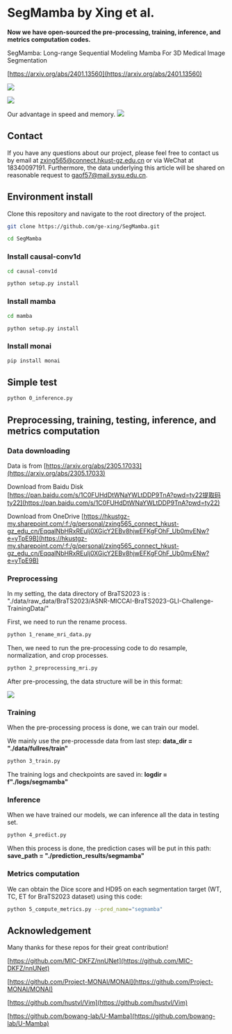 # SegMamba by Xing et al.

**Now we have open-sourced the pre-processing, training, inference, and metrics computation codes.**

SegMamba: Long-range Sequential Modeling Mamba For 3D Medical Image Segmentation

[https://arxiv.org/abs/2401.13560](https://arxiv.org/abs/2401.13560)

![](images/method_figure.jpg)

![](images/modules.jpg)

Our advantage in speed and memory.
![](images/segmamba_ablation.jpg)

## Contact 
If you have any questions about our project, please feel free to contact us by email at zxing565@connect.hkust-gz.edu.cn or via WeChat at 18340097191. Furthermore, the data underlying this article will be shared on reasonable request to gaof57@mail.sysu.edu.cn.

## Environment install
Clone this repository and navigate to the root directory of the project.

```bash
git clone https://github.com/ge-xing/SegMamba.git

cd SegMamba
```
### Install causal-conv1d

```bash
cd causal-conv1d

python setup.py install
```

### Install mamba

```bash
cd mamba

python setup.py install
```

### Install monai 

```bash
pip install monai
```

## Simple test

```bash
python 0_inference.py
```

## Preprocessing, training, testing, inference, and metrics computation

### Data downloading 

Data is from [https://arxiv.org/abs/2305.17033](https://arxiv.org/abs/2305.17033)

Download from Baidu Disk  [https://pan.baidu.com/s/1C0FUHdDtWNaYWLtDDP9TnA?pwd=ty22提取码ty22](https://pan.baidu.com/s/1C0FUHdDtWNaYWLtDDP9TnA?pwd=ty22) 

Download from OneDrive [https://hkustgz-my.sharepoint.com/:f:/g/personal/zxing565_connect_hkust-gz_edu_cn/EqqaINbHRxREuIj0XGicY2EBv8hjwEFKgFOhF_Ub0mvENw?e=yTpE9B](https://hkustgz-my.sharepoint.com/:f:/g/personal/zxing565_connect_hkust-gz_edu_cn/EqqaINbHRxREuIj0XGicY2EBv8hjwEFKgFOhF_Ub0mvENw?e=yTpE9B)

### Preprocessing
In my setting, the data directory of BraTS2023 is : "./data/raw_data/BraTS2023/ASNR-MICCAI-BraTS2023-GLI-Challenge-TrainingData/"

First, we need to run the rename process.

```bash 
python 1_rename_mri_data.py
```

Then, we need to run the pre-processing code to do resample, normalization, and crop processes.

```bash
python 2_preprocessing_mri.py
```

After pre-processing, the data structure will be in this format:

![](images/data_structure.jpg)
### Training 

When the pre-processing process is done, we can train our model.

We mainly use the pre-processde data from last step: **data_dir = "./data/fullres/train"**


```bash 
python 3_train.py
```

The training logs and checkpoints are saved in:
**logdir = f"./logs/segmamba"**




### Inference 

When we have trained our models, we can inference all the data in testing set.

```bash 
python 4_predict.py
```

When this process is done, the prediction cases will be put in this path:
**save_path = "./prediction_results/segmamba"**

### Metrics computation
We can obtain the Dice score and HD95 on each segmentation target (WT, TC, ET for BraTS2023 dataset) using this code:

```bash
python 5_compute_metrics.py --pred_name="segmamba"
```



## Acknowledgement
Many thanks for these repos for their great contribution!

[https://github.com/MIC-DKFZ/nnUNet](https://github.com/MIC-DKFZ/nnUNet)

[https://github.com/Project-MONAI/MONAI](https://github.com/Project-MONAI/MONAI)

[https://github.com/hustvl/Vim](https://github.com/hustvl/Vim)

[https://github.com/bowang-lab/U-Mamba](https://github.com/bowang-lab/U-Mamba)

